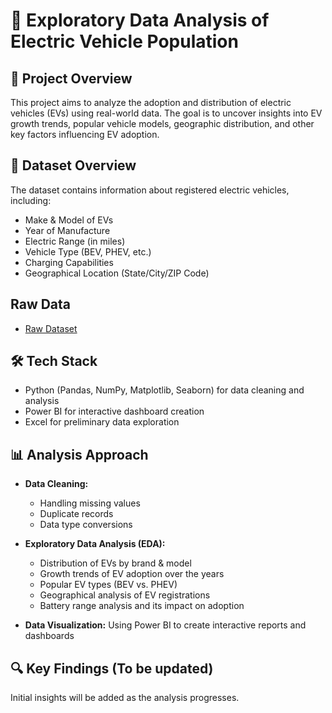 # 🚗 Exploratory Data Analysis of Electric Vehicle Population

## 📌 Project Overview
This project aims to analyze the adoption and distribution of electric vehicles (EVs) using real-world data. The goal is to uncover insights into EV growth trends, popular vehicle models, geographic distribution, and other key factors influencing EV adoption.

## 📂 Dataset Overview
The dataset contains information about registered electric vehicles, including:

- Make & Model of EVs
- Year of Manufacture
- Electric Range (in miles)
- Vehicle Type (BEV, PHEV, etc.)
- Charging Capabilities
- Geographical Location (State/City/ZIP Code)

## Raw Data
- [Raw Dataset](https://www.kaggle.com/datasets/ratikkakkar/electric-vehicle-population-data)
  
## 🛠 Tech Stack
- Python (Pandas, NumPy, Matplotlib, Seaborn) for data cleaning and analysis
- Power BI for interactive dashboard creation
- Excel for preliminary data exploration

## 📊 Analysis Approach
- **Data Cleaning:**
    - Handling missing values
    - Duplicate records
    - Data type conversions
      
- **Exploratory Data Analysis (EDA):**
    - Distribution of EVs by brand & model
    - Growth trends of EV adoption over the years
    - Popular EV types (BEV vs. PHEV)
    - Geographical analysis of EV registrations
    - Battery range analysis and its impact on adoption
      
- **Data Visualization:** Using Power BI to create interactive reports and dashboards

## 🔍 Key Findings (To be updated)
Initial insights will be added as the analysis progresses.

